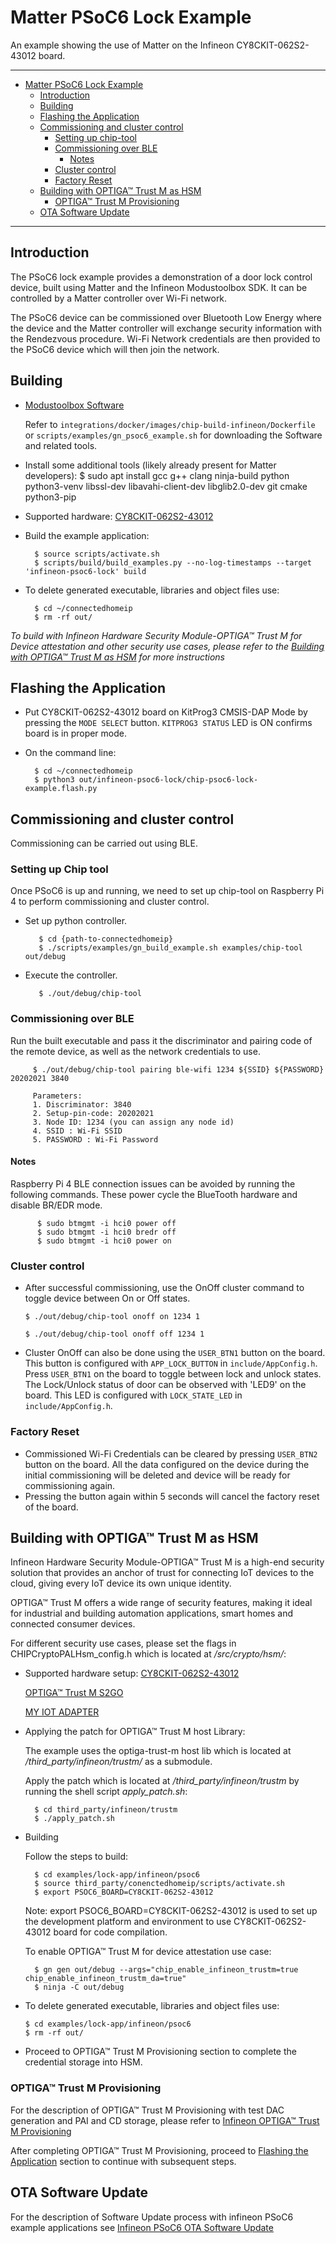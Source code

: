 # Matter PSoC6 Lock Example

An example showing the use of Matter on the Infineon CY8CKIT-062S2-43012 board.

<hr>

-   [Matter PSoC6 Lock Example](#matter-psoc6-lock-example)
    -   [Introduction](#introduction)
    -   [Building](#building)
    -   [Flashing the Application](#flashing-the-application)
    -   [Commissioning and cluster control](#commissioning-and-cluster-control)
        -   [Setting up chip-tool](#setting-up-chip-tool)
        -   [Commissioning over BLE](#commissioning-over-ble)
            -   [Notes](#notes)
        -   [Cluster control](#cluster-control)
        -   [Factory Reset](#factory-reset)
    -   [Building with OPTIGA™ Trust M as HSM](#build-trustm-hsm)
        -   [OPTIGA™ Trust M Provisioning](#provisioning-trustm)
    -   [OTA Software Update](#ota-software-update)

<hr>

## Introduction

The PSoC6 lock example provides a demonstration of a door lock control device,
built using Matter and the Infineon Modustoolbox SDK. It can be controlled by a
Matter controller over Wi-Fi network.

The PSoC6 device can be commissioned over Bluetooth Low Energy where the device
and the Matter controller will exchange security information with the Rendezvous
procedure. Wi-Fi Network credentials are then provided to the PSoC6 device which
will then join the network.

## Building

-   [Modustoolbox Software](https://www.cypress.com/products/modustoolbox)

    Refer to `integrations/docker/images/chip-build-infineon/Dockerfile` or
    `scripts/examples/gn_psoc6_example.sh` for downloading the Software and
    related tools.

-   Install some additional tools (likely already present for Matter
    developers): \$ sudo apt install gcc g++ clang ninja-build python
    python3-venv libssl-dev libavahi-client-dev libglib2.0-dev git cmake
    python3-pip

-   Supported hardware:
    [CY8CKIT-062S2-43012](https://www.cypress.com/CY8CKIT-062S2-43012)

*   Build the example application:

          $ source scripts/activate.sh
          $ scripts/build/build_examples.py --no-log-timestamps --target 'infineon-psoc6-lock' build

-   To delete generated executable, libraries and object files use:

          $ cd ~/connectedhomeip
          $ rm -rf out/

*To build with Infineon Hardware Security Module-OPTIGA™ Trust M for Device attestation and other security use cases, please refer to the [Building with OPTIGA™ Trust M as HSM](#build-trustm-hsm) for more instructions*

## Flashing the Application

-   Put CY8CKIT-062S2-43012 board on KitProg3 CMSIS-DAP Mode by pressing the
    `MODE SELECT` button. `KITPROG3 STATUS` LED is ON confirms board is in
    proper mode.

-   On the command line:

          $ cd ~/connectedhomeip
          $ python3 out/infineon-psoc6-lock/chip-psoc6-lock-example.flash.py

## Commissioning and cluster control

Commissioning can be carried out using BLE.

### Setting up Chip tool

Once PSoC6 is up and running, we need to set up chip-tool on Raspberry Pi 4 to
perform commissioning and cluster control.

-   Set up python controller.

           $ cd {path-to-connectedhomeip}
           $ ./scripts/examples/gn_build_example.sh examples/chip-tool out/debug

-   Execute the controller.

           $ ./out/debug/chip-tool

### Commissioning over BLE

Run the built executable and pass it the discriminator and pairing code of the
remote device, as well as the network credentials to use.

         $ ./out/debug/chip-tool pairing ble-wifi 1234 ${SSID} ${PASSWORD} 20202021 3840
    
         Parameters:
         1. Discriminator: 3840
         2. Setup-pin-code: 20202021
         3. Node ID: 1234 (you can assign any node id)
         4. SSID : Wi-Fi SSID
         5. PASSWORD : Wi-Fi Password

#### Notes

Raspberry Pi 4 BLE connection issues can be avoided by running the following
commands. These power cycle the BlueTooth hardware and disable BR/EDR mode.

          $ sudo btmgmt -i hci0 power off
          $ sudo btmgmt -i hci0 bredr off
          $ sudo btmgmt -i hci0 power on

### Cluster control

-   After successful commissioning, use the OnOff cluster command to toggle
    device between On or Off states.

    `$ ./out/debug/chip-tool onoff on 1234 1`

    `$ ./out/debug/chip-tool onoff off 1234 1`

-   Cluster OnOff can also be done using the `USER_BTN1` button on the board.
    This button is configured with `APP_LOCK_BUTTON` in `include/AppConfig.h`.
    Press `USER_BTN1` on the board to toggle between lock and unlock states. The
    Lock/Unlock status of door can be observed with 'LED9' on the board. This
    LED is configured with `LOCK_STATE_LED` in `include/AppConfig.h`.

### Factory Reset

-   Commissioned Wi-Fi Credentials can be cleared by pressing `USER_BTN2` button
    on the board. All the data configured on the device during the initial
    commissioning will be deleted and device will be ready for commissioning
    again.
-   Pressing the button again within 5 seconds will cancel the factory reset of
    the board.

## <a name="build-trustm-hsm"></a>

## Building with OPTIGA™ Trust M as HSM

Infineon Hardware Security Module-OPTIGA™ Trust M is a high-end security solution that provides an anchor of trust for connecting IoT devices to the cloud, giving every IoT device its own unique identity. 

OPTIGA™ Trust M offers a wide range of security features, making it ideal for industrial and building automation applications, smart homes and connected consumer devices.

For different security use cases, please set the flags in CHIPCryptoPALHsm_config.h which is located at */src/crypto/hsm/*:  

- Supported hardware setup:
  [CY8CKIT-062S2-43012](https://www.cypress.com/CY8CKIT-062S2-43012)

  [OPTIGA™ Trust M S2GO](https://www.infineon.com/cms/en/product/evaluation-boards/s2go-security-optiga-m/)

  [MY IOT ADAPTER](https://www.infineon.com/cms/en/product/evaluation-boards/my-iot-adapter/)

* Applying the patch for OPTIGA™ Trust M host Library:

  The example uses the optiga-trust-m host lib which is located at */third_party/infineon/trustm/* as a submodule.

  Apply the patch which is located at */third_party/infineon/trustm* by running the shell script
  *apply_patch.sh*:

        $ cd third_party/infineon/trustm
        $ ./apply_patch.sh

- Building

  Follow the steps to build: 

  ```
    $ cd examples/lock-app/infineon/psoc6
    $ source third_party/conenctedhomeip/scripts/activate.sh
    $ export PSOC6_BOARD=CY8CKIT-062S2-43012
  ```

  Note: export PSOC6_BOARD=CY8CKIT-062S2-43012 is used to set up the development platform and environment to use CY8CKIT-062S2-43012 board for code compilation.

  To enable OPTIGA™ Trust M for device attestation use case:

  ```
    $ gn gen out/debug --args="chip_enable_infineon_trustm=true chip_enable_infineon_trustm_da=true"
    $ ninja -C out/debug
  ```

- To delete generated executable, libraries and object files use:

      $ cd examples/lock-app/infineon/psoc6
      $ rm -rf out/

- Proceed to OPTIGA™ Trust M Provisioning section to complete the credential storage into HSM.

### <a name="provisioning-trustm"></a>

### OPTIGA™ Trust M Provisioning

For the description of OPTIGA™ Trust M Provisioning with test DAC generation and PAI and CD storage, please refer to 
[Infineon OPTIGA™ Trust M Provisioning](../../../../docs/guides/infineon_trustm_provisioning.md) 

After completing OPTIGA™ Trust M Provisioning, proceed to [Flashing the Application](#flashing-the-application) section to continue with subsequent steps.

## OTA Software Update

For the description of Software Update process with infineon PSoC6 example
applications see
[Infineon PSoC6 OTA Software Update](../../../../docs/guides/infineon_psoc6_software_update.md)
